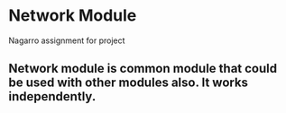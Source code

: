 # Network Module
Nagarro assignment for project

## Network module is common module that could be used with other modules also. It works independently.
